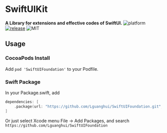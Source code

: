 # SwiftUIKit

**A Library for extensions and effective codes of SwiftUI.**
![platform](https://img.shields.io/cocoapods/p/SwiftUIFoundation)
[![release](https://img.shields.io/badge/release-0.0.2-blue)](https://github.com/Lguanghui/SwiftUIFoundation/releases)
![MIT](https://img.shields.io/github/license/Lguanghui/SwiftUIFoundation)

## Usage

### CocoaPods Install

Add `pod 'SwiftUIFoundation'` to your Podfile.

### Swift Package

In your Package.swift, add

```swift
dependencies: [
    .package(url: "https://github.com/Lguanghui/SwiftUIFoundation.git", .upToNextMajor(from: "0.0.2"))
]
```

Or just select Xcode menu File -> Add Packages, and search `https://github.com/Lguanghui/SwiftUIFoundation` 